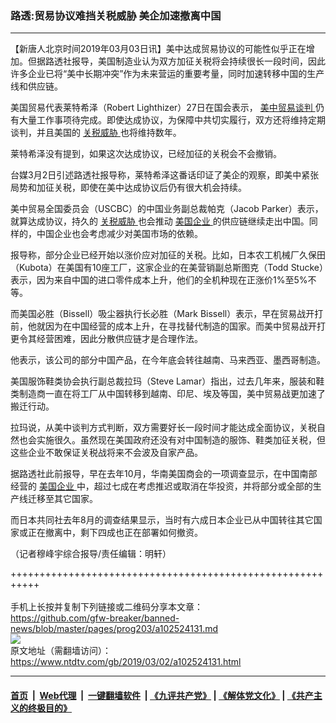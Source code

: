 ### 路透:贸易协议难挡关税威胁 美企加速撤离中国
------------------------

<div class="post_content">
 <p>
  【新唐人北京时间2019年03月03日讯】美中达成贸易协议的可能性似乎正在增加。但据路透社报导，美国制造业认为双方加征关税将会持续很长一段时间，因此许多企业已将“美中长期冲突”作为未来营运的重要考量，同时加速转移中国的生产线和供应链。
 </p>
 <p>
  美国贸易代表莱特希泽（Robert Lighthizer）27日在国会表示，
  <a href="https://www.ntdtv.com/gb/34765.htm">
   美中贸易谈判
  </a>
  仍有大量工作事项待完成。即使达成协议，为保障中共切实履行，双方还将维持定期谈判，并且美国的
  <a href="https://www.ntdtv.com/gb/关税威胁.htm">
   关税威胁
  </a>
  也将维持数年。
 </p>
 <p>
  莱特希泽没有提到，如果这次达成协议，已经加征的关税会不会撤销。
 </p>
 <p>
  台媒3月2日引述路透社报导称，莱特希泽这番话印证了美企的观察，即美中紧张局势和加征关税，即使在美中达成协议后仍有很大机会持续。
 </p>
 <p>
  美中贸易全国委员会（USCBC）的中国业务副总裁帕克（Jacob Parker）表示，就算达成协议，持久的
  <a href="https://www.ntdtv.com/gb/关税威胁.htm">
   关税威胁
  </a>
  也会推动
  <a href="https://www.ntdtv.com/gb/美国企业.htm">
   美国企业
  </a>
  的供应链继续走出中国。同样的，中国企业也会考虑减少对美国市场的依赖。
 </p>
 <p>
  报导称，部分企业已经开始以涨价应对加征的关税。比如，日本农工机械厂久保田（Kubota）在美国有10座工厂，这家企业的在美营销副总斯图克（Todd Stucke）表示，因为来自中国的进口零件成本上升，他们的全机种现在正涨价1%至5%不等。
 </p>
 <p>
  而美国必胜（Bissell）吸尘器执行长必胜（Mark Bissell）表示，早在贸易战开打前，他就因为在中国经营的成本上升，在寻找替代制造的国家。而美中贸易战开打更令其经营困难，因此分散供应链才是合理作法。
 </p>
 <p>
  他表示，该公司的部分中国产品，在今年底会转往越南、马来西亚、墨西哥制造。
 </p>
 <p>
  美国服饰鞋类协会执行副总裁拉玛（Steve Lamar）指出，过去几年来，服装和鞋类制造商一直在将工厂从中国转移到越南、印尼、埃及等国，美中贸易战更加速了搬迁行动。
 </p>
 <p>
  拉玛说，从美中谈判方式判断，双方需要好长一段时间才能达成全面协议，关税自然也会实施很久。虽然现在美国政府还没有对中国制造的服饰、鞋类加征关税，但这些企业不敢保证关税战将来不会波及自家产品。
 </p>
 <p>
  据路透社此前报导，早在去年10月，华南美国商会的一项调查显示，在中国南部经营的
  <a href="https://www.ntdtv.com/gb/美国企业.htm">
   美国企业
  </a>
  中，超过七成在考虑推迟或取消在华投资，并将部分或全部的生产线迁移至其它国家。
 </p>
 <p>
  而日本共同社去年8月的调查结果显示，当时有六成日本企业已从中国转往其它国家或正在撤离中，剩下四成也正在部署如何撤资。
 </p>
 <p>
  （记者穆峰宇综合报导/责任编辑：明轩）
 </p>
 <div class="single_ad">
 </div>
</div>

+++++++++++++++++++++++++++++++++++++++++++++++++++++++++++<br/><br/>
手机上长按并复制下列链接或二维码分享本文章：<br/>
https://github.com/gfw-breaker/banned-news/blob/master/pages/prog203/a102524131.md <br/>
<a href='https://github.com/gfw-breaker/banned-news/blob/master/pages/prog203/a102524131.md'><img src='https://github.com/gfw-breaker/banned-news/blob/master/pages/prog203/a102524131.md.png'/></a> <br/>
原文地址（需翻墙访问）：https://www.ntdtv.com/gb/2019/03/02/a102524131.html


------------------------
#### [首页](https://github.com/gfw-breaker/banned-news/blob/master/README.md) &nbsp;|&nbsp; [Web代理](https://github.com/labour-camp/helloworld) &nbsp;|&nbsp; [一键翻墙软件](https://github.com/gfw-breaker/nogfw/blob/master/README.md) &nbsp;| [《九评共产党》](https://github.com/gfw-breaker/9ping.md/blob/master/README.md#九评之一评共产党是什么) | [《解体党文化》](https://github.com/gfw-breaker/jtdwh.md/blob/master/README.md) | [《共产主义的终极目的》](https://github.com/gfw-breaker/gczydzjmd.md/blob/master/README.md)

